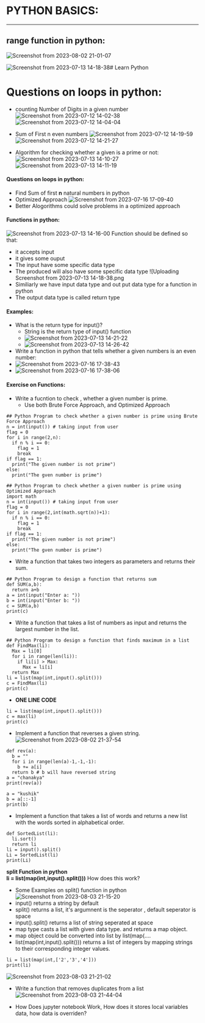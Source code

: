 # PYTHON BASICS:
<hr>

## **range function in python**:
![Screenshot from 2023-08-02 21-01-07](https://github.com/chanakyavasantha/LearnPython/assets/93817654/157b3a8d-3088-43aa-b578-c6722eeba6e6)

![Screenshot from 2023-07-13 14-18-38](https://github.com/chanakyavasantha/LearnPython/assets/93817654/24bc738d-07b0-4bb8-a57a-ae8c4949bdd8)# Learn Python 
# Questions on loops in python:
- counting Number of Digits in a given number
![Screenshot from 2023-07-12 14-02-38](https://github.com/chanakyavasantha/LearnPython/assets/93817654/60fad804-a55e-4ccc-9430-901e9e77e3ab)
![Screenshot from 2023-07-12 14-04-04](https://github.com/chanakyavasantha/LearnPython/assets/93817654/e176ccd1-df98-4363-8805-065f1cff296b)

- Sum of First n even numbers
![Screenshot from 2023-07-12 14-19-59](https://github.com/chanakyavasantha/LearnPython/assets/93817654/12508463-4472-4938-b4a3-751e3a3cb832)
![Screenshot from 2023-07-12 14-21-27](https://github.com/chanakyavasantha/LearnPython/assets/93817654/4939f010-1323-4139-9c28-d44179ecfe34)

- Algorithm for checking whether a given is a prime or not:
![Screenshot from 2023-07-13 14-10-27](https://github.com/chanakyavasantha/LearnPython/assets/93817654/fa943176-c733-4106-a3f9-a9678427fe6f)
![Screenshot from 2023-07-13 14-11-19](https://github.com/chanakyavasantha/LearnPython/assets/93817654/520c8aa3-24e5-405f-b4da-28eb66e215f1)

#### Questions on loops in python:
  - Find Sum of first **n** natural numbers in python
  - Optimized Approach
  ![Screenshot from 2023-07-16 17-09-40](https://github.com/chanakyavasantha/LearnPython/assets/93817654/fba0a3ee-8f29-4d23-bad7-ebe6b21c4a79)
  - Better Alogorithms could solve problems in a optimized approach

#### Functions in python:
![Screenshot from 2023-07-13 14-16-00](https://github.com/chanakyavasantha/LearnPython/assets/93817654/57f0fed5-b2e6-4e87-be51-83fd11a9cdd9)
Function should be defined so that:
- it accepts input
- it gives some ouput
- The input have some specific data type
- The produced will also have some specific data type
![Uploading Screenshot from 2023-07-13 14-18-38.png
- Similiarly we have input data type and out put data type for a function in python
- The output data type is called return type
#### Examples:
- What is the return type for input()?
  - String is the return type of input() function 
  - ![Screenshot from 2023-07-13 14-21-22](https://github.com/chanakyavasantha/LearnPython/assets/93817654/71517e06-2c4c-4546-9136-0a8fdbdd6fb8)
  - ![Screenshot from 2023-07-13 14-26-42](https://github.com/chanakyavasantha/LearnPython/assets/93817654/7ce3d51c-cbfc-4c26-98b8-fda0c1738161)
- Write a function in python that tells whether a given numbers is an even number:
- ![Screenshot from 2023-07-16 17-38-43](https://github.com/chanakyavasantha/LearnPython/assets/93817654/75105a66-2635-4204-952b-c4e75ade3ec0)
- ![Screenshot from 2023-07-16 17-38-06](https://github.com/chanakyavasantha/LearnPython/assets/93817654/35a382e4-a53d-4d57-9189-b0321932bf54)

#### Exercise on Functions:
- Write a fucntion to check , whether a given number is prime.
    - Use both Brute Force Approach, and Optimized Approach
```
## Python Program to check whether a given number is prime using Brute Force Approach
n = int(input()) # taking input from user
flag = 0
for i in range(2,n):
  if n % i == 0:
    flag = 1
    break
if flag == 1:
  print("The given number is not prime")
else:
  print("The gven number is prime")

```
```
## Python Program to check whether a given number is prime using Optimized Approach
import math
n = int(input()) # taking input from user
flag = 0
for i in range(2,int(math.sqrt(n))+1):
  if n % i == 0:
    flag = 1
    break
if flag == 1:
  print("The given number is not prime")
else:
  print("The gven number is prime")

```
- Write a function that takes two integers as parameters and returns their sum.
```
## Python Program to design a function that returns sum
def SUM(a,b):
  return a+b
a = int(input("Enter a: "))
b = int(input("Enter b: "))
c = SUM(a,b)
print(c)
```
- Write a function that takes a list of numbers as input and returns the largest number in the list.
```
## Python Program to design a function that finds maximum in a list
def FindMax(li):
  Max = li[0]
  for i in range(len(li)):
    if li[i] > Max:
      Max = li[i]
  return Max
li = list(map(int,input().split()))
c = FindMax(li)
print(c)
```
- **ONE LINE CODE**
```
li = list(map(int,input().split()))
c = max(li)
print(c)
```
- Implement a function that reverses a given string.
![Screenshot from 2023-08-02 21-37-54](https://github.com/chanakyavasantha/LearnPython/assets/93817654/9dce7697-cb93-45c6-b364-ea5e559b91cc)
```
def rev(a):
  b = ""
  for i in range(len(a)-1,-1,-1):
    b += a[i]
  return b # b will have reversed string
a = "chanakya"
print(rev(a))
```
```
a = "kushik"
b = a[::-1]
print(b)
```
- Implement a function that takes a list of words and returns a new list with the words sorted in alphabetical order.
```
def SortedList(li):
  li.sort()
  return li
li = input().split()
Li = SortedList(li)
print(Li)
```
**split Function in python**<br>
**li = list(map(int,input().split()))** How does this work?
- Some Examples on split() function in python
![Screenshot from 2023-08-03 21-15-20](https://github.com/chanakyavasantha/LearnPython/assets/93817654/bf4e84b3-83d1-45e1-8ef1-35c08c2454a6)
- input() returns a string by default
- split() returns a list, it's argumnent is the seperator , default seperator is space
- input().split() returns a list of string seperated at space
- map type casts a list with given data type. and returns a map object.
- map object could be converted into list by list(map(....
- list(map(int,input().split())) returns a list of integers by mapping strings to their corresponding integer values.
```
li = list(map(int,['2','3','4']))
print(li)
```
![Screenshot from 2023-08-03 21-21-02](https://github.com/chanakyavasantha/LearnPython/assets/93817654/05830a58-34d1-4a45-a257-19e718191804)


- Write a function that removes duplicates from a list
![Screenshot from 2023-08-03 21-44-04](https://github.com/chanakyavasantha/LearnPython/assets/93817654/ddf2f2a7-c69c-4fb1-9bd3-4dfdfac82cf0)


- How Does jupyter notebook Work, How does it stores local variables data, how data is overriden?
  







